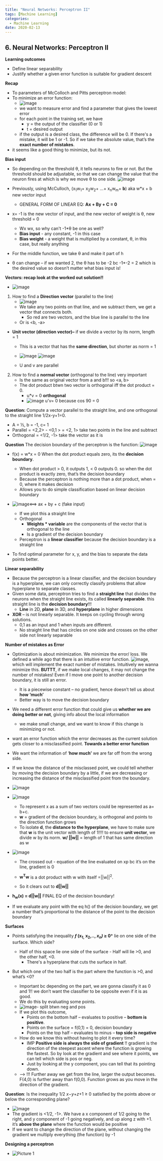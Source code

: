```yaml
---
title: "Neural Networks: Perceptron II"
tags: [Machine Learning]
categories:
  - Machine Learning
date: 2020-02-13
---
```


## **6. Neural Networks: Perceptron II**

**Learning outcomes**

  - Define linear separability
  - Justify whether a given error function is suitable for gradient
    descent

**Recap**

  - To parameters of McColloch and Pitts perceptron model:
  - To minimize an error function:
      - ![image](https://user-images.githubusercontent.com/33334078/74756702-e202c780-526c-11ea-851e-00e5677b060c.png)
      - we want to measure error and find a parameter that gives the
        lowest error
      - for each point in the training set, we have
          - y = the output of the classifier (0 or 1)
          - t = desired output
      - if the output is a desired class, the difference will be 0. If
        there's a mistake, it will be 1 or -1. So if we take the
        absolute value, that’s the **exact number of mistakes**.
  - it seems like a good thing to minimize, but its not.

**Bias input**

  - So depending on the threshold θ, it tells neurons to fire or not.
    But the <span class="underline">threshold should be
    adjustable</span>, so that we can change the value that the neuron
    fires at which is why we move θ to one side.
    ![image](https://user-images.githubusercontent.com/33334078/74756706-e4fdb800-526c-11ea-9684-81d282501e6c.png)

  - Previously, using McCulloch, (x<sub>1</sub>w<sub>1</sub>+
    x<sub>2</sub>w<sub>2</sub>+ …+ x<sub>n</sub>w<sub>m</sub>+ **b**)
    aka w\*x + b new vector input
      - GENERAL FORM OF LINEAR EQ: **Ax + By + C = 0**
  - x= -1 is the <span class="underline">new vector of input</span>, and
    the <span class="underline">new vector of weight</span> is θ,
    <span class="underline">new threshold</span> = 0
      - Wx wx, so why can't -1\*θ be one as well?
      - **Bias input** - any constant, -1 in this case
      - **Bias weight** - a weight that is multiplied by a constant, θ,
        in this case, but really anything
  - For the middle function, we take θ and make it part of h
  - θ can change – if we wanted 2, the θ has to be -2 bc -1\*-2 = 2
    which is the desired value so doesn’t matter what bias input is\!

**Vectors: recap look at the worked out solution\!\!**

  - ![image](https://user-images.githubusercontent.com/33334078/74756743-f6df5b00-526c-11ea-8f3a-7fb71217362a.png)

<!-- end list -->
1.  How to find a **Direction vector** (parallel to the line)
      - ![image](https://user-images.githubusercontent.com/33334078/74756756-ffd02c80-526c-11ea-8f80-af775f113c29.png)
      - We take any two points on that line, and we subtract them, we
        get a vector that connects both.
          - So red are two vectors, and the blue line is parallel to the
            line
      - Or is \<b, -a\>
<!-- end list -->

  - **Unit vector (direction vector)–** if we divide a vector by its
    norm, length = 1
      - This is a vector that has the **same direction**, but shorter as
        norm = 1
      - ![image](https://user-images.githubusercontent.com/33334078/74756785-0a8ac180-526d-11ea-9137-63742e5971a5.png) ![image](https://user-images.githubusercontent.com/33334078/74756807-137b9300-526d-11ea-9649-2ff04dc4d883.png)

      - U and v are parallel

<!-- end list -->

2.  How to find a **normal vector** (orthogonal to the line) very
    important
      - Is the same as original vector from a and b\!\!\! so \<a, b\>
      - The dot product btwn two vector is orthogonal iff the dot
        product = 0.
          - u\*v = 0 **orthogonal**
          - ![image](https://user-images.githubusercontent.com/33334078/74756852-1e362800-526d-11ea-958a-c635bd5a7705.png) u’v= 0 because cos 90 = 0

**Question:** Compute a vector parallel to the straight line, and one
orthogonal to the straight line 1/2x-y+1=0.
  - A = ½, b = -1, c= 1
  - Parallel = \<2,2\> - \<0,1 \> = \<2, 1\> take two points in the line
    and subtract
  - Orthogonal = \<1/2, -1\> take the vector as it is

**Question**
The decision boundary of the perceptron is the function:
![image](https://user-images.githubusercontent.com/33334078/74756880-268e6300-526d-11ea-9a58-8db31b02783c.png)

  - f(x) = w\*x = 0 When the dot product equals zero, its the **decision
    boundary**.
      - When dot product \> 0, it outputs 1, \< 0 outputs 0. so when the
        dot product is exactly zero, that’s the decision boundary
      - Because the perceptron is nothing more than a dot product, when
        = 0, where it makes decision
      - Allows you to do simple classification based on linear decision
        boundary

  - ![image](https://user-images.githubusercontent.com/33334078/74756894-2db57100-526d-11ea-95c7-baa310b69aa1.png)\<==\> ax + by + c (fake input)
      - If we plot this a straight line
      - Orthogonal
          - **Weights \* variable** are the
            <span class="underline">components of the vector that is
            orthogonal to the line</span>
          - Is a gradient of the decision boundary
      - Perceptron is a **linear classifier** because the decision
        boundary is a straight line
  - To find optimal parameter for x, y, and the bias to separate the
    data points better.

**Linear separability**

  - Because the perceptron is a linear classifier, and the decision
    boundary is a hyperplane, we can only correctly classify problems
    that allow hyperplane to separate classes.
  - Given some data, perceptron tries to find a **straight line** that
    divides the neurons when the straight line exists, its called
    **linearly separable**. this straight line is the **decision
    boundary**\!\!\!
      - **Line** in 2D, **plane** in 3D, and **hyperplane** in higher
        dimensions
  - **XOR** – is not linearly separable. It keeps on cycling through
    wrong solutions.
      - 0,1 as an input and 1 when inputs are different.
      - No straight line that has circles on one side and crosses on the
        other side not linearly separable

**Number of mistakes as Error**

  - Optimization is about minimization. We minimize the error/ loss. We
    defined a while ago that there is an intuitive error function.
    ![image](https://user-images.githubusercontent.com/33334078/74756950-445bc800-526d-11ea-8f4d-7d22ee9d7082.png), which will implement the exact number of
    mistakes. Intuitively we wanna minimize this. **BUTTT**, if we make
    local changes<span class="underline">, it may not change the number
    of mistakes</span>\! Even if I move one point to another decision
    boundary, <span class="underline">it is still an error</span>.
      - It is a piecewise constant – no gradient, hence doesn’t tell us
        about **how ‘much’**
      - Better way is to move the decision boundary
  - We need a different error function that could give us **whether we
    are doing better or not**, giving info about the local information
      - we make small change, and we want to know if this change is
        minimizing or not.
  - want an error function which the error decreases as the current
    solution gets closer to a misclassified point.
**Towards a better error function**
  - We want the information of ‘**how much’** we are far off from the
    wrong side.
  - If we know the distance of the misclassed point, we could tell
    whether by moving the decision boundary by a little, if we are
    decreasing or increasing the distance of the misclassified point
    from the boundary.

  - ![image](https://user-images.githubusercontent.com/33334078/74756925-39089c80-526d-11ea-894d-8f82c3d1cef9.png)
  - ![image](https://user-images.githubusercontent.com/33334078/74757012-589fc500-526d-11ea-866e-f62f81a8e170.png)
      - To represent x as a sum of two vectors could be represented as
        <span class="underline">a= b+c</span>.
      - **w** = gradient of the decision boundary, is orthogonal and
        points to the direction function grows
      - To isolate **d**, the **distance to the hyperplane**, we have to
        make sure that **w** is the unit vector with length of 1\!\!\!\!
        to ensure **unit vector**, we divide w by its norm. **w/ ||w||**
        = length of 1 that has same direction as w

  - ![image](https://user-images.githubusercontent.com/33334078/74757033-5fc6d300-526d-11ea-9f8f-e26a152c12f8.png)
      - The crossed out - equation of the line evaluated on xp bc it’s
        on the line, gradient is 0
      - **w<sup>T</sup>w** is a dot product with w with itself
        =||w||<sup>2</sup>.

      - So it clears out to **d||w||**
  - **h<sub>w</sub>(x) = d||w||** FINAL EQ of the decision boundary\!
  - If we evaluate any point with the eq h() of the decision boundary,
    we get a number that’s proportional to the
    <span class="underline">distance of the point to the decision
    boundary</span>

**Surfaces**

  - Points satisfying the inequality ***f* (x<sub>1,</sub>
    x<sub>2</sub>,.., *x<sub>n</sub>)* ≥ 0*** lie on one side of the
    surface. Which side?
      - Half of this space lie one side of the surface - Half will lie
        \>0, and the other half, \<0.
          - There's a hyperplane that cuts the surface in half.

  - But which one of the two half is the part where the function is \>0,
    and what’s \<0?
      - Important bc depending on the part, we are gonna classify it as
        0 and 1\!\! we don’t want the classifier to be opposite even if
        it is as good.
      - <span class="underline">We do this by evaluating some
        points.</span>
      - ![image](https://user-images.githubusercontent.com/33334078/74757076-6bb29500-526d-11ea-96c6-5b5391826571.png)- split btwn neg and pos
      - If we plot this outcome,
          - Points on the bottom half – evaluates to positive – **bottom
            is positive**.
          - Points on the surface = f(0,1) = 0, decision boundary
          - Points on the top half – evaluates to minus – **top side is
            negative**
      - How do we know this without having to plot it every time?
          - IMP **Positive side is always the side of gradient** \!\!
            gradient is the direction of the steepest ascent where the
            function is growing the fastest. So by look at the gradient
            and see where it points, we can tell which side is pos or
            neg.
          - Just by looking at the y component, you can tell that its
            pointing down.
      - --> \!\!\! Further away we get from the line, larger the output
        becomes. F(4,0) is further away than f(0,0). Function grows as
        you move in the direction of the gradient.

**Question**: Is the inequality 1/2 *x*−*y*+*z*+1 ≥ 0 satisfied by the
points above or below the corresponding plane?
  - ![image](https://user-images.githubusercontent.com/33334078/74757123-7d943800-526d-11ea-8166-772e4a2e6f34.png)
  - The gradient is \<1/2, -1\>. We have a x component of 1/2 going to
    the right, and y component of -1 going negatively, and up along z
    with +1. it’s **above the plane** where the function would be
    positive
  - If we want to change the direction of the plane, without changing
    the gradient we multiply everything (the function) by -1

**Designing a perceptron**

 - ![Picture 1](https://user-images.githubusercontent.com/33334078/74757205-9ac90680-526d-11ea-94cb-fc2d363645e5.png)

